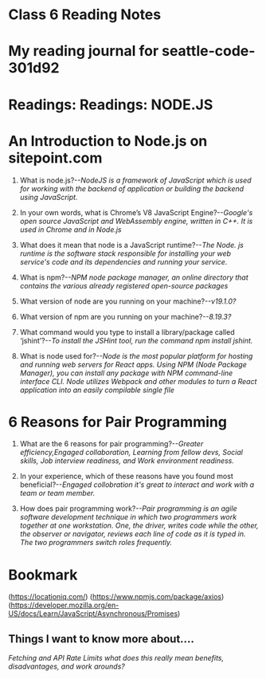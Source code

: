 # Class 6 Reading Notes

# My reading journal for seattle-code-301d92

# Readings: Readings: NODE.JS

# An Introduction to Node.js on sitepoint.com

1. What is node.js?--*NodeJS is a framework of JavaScript which is used for working with the backend of application or building the backend using JavaScript.*

2. In your own words, what is Chrome’s V8 JavaScript Engine?--*Google's open source JavaScript and WebAssembly engine, written in C++. It is used in Chrome and in Node.js*

3. What does it mean that node is a JavaScript runtime?--*The Node. js runtime is the software stack responsible for installing your web service's code and its dependencies and running your service.*

4. What is npm?--*NPM node package manager, an online directory that contains the various already registered open-source packages*

5. What version of node are you running on your machine?--*v19.1.0?*

6. What version of npm are you running on your machine?--*8.19.3?*

7. What command would you type to install a library/package called ‘jshint’?--*To install the JSHint tool, run the command npm install jshint.*

8. What is node used for?--*Node is the most popular platform for hosting and running web servers for React apps. Using NPM (Node Package Manager), you can install any package with NPM command-line interface CLI.  Node utilizes Webpack and other modules to turn a React application into an easily compilable single file*

# 6 Reasons for Pair Programming

1. What are the 6 reasons for pair programming?--*Greater efficiency,Engaged collaboration, Learning from fellow devs, Social skills, Job interview readiness, and Work environment readiness.*

2. In your experience, which of these reasons have you found most beneficial?--*Engaged collobration it's great to interact and work with a team or team member.*

3. How does pair programming work?--*Pair programming is an agile software development technique in which two programmers work together at one workstation. One, the driver, writes code while the other, the observer or navigator, reviews each line of code as it is typed in. The two programmers switch roles frequently.*

# Bookmark

(https://locationiq.com/)
(https://www.npmjs.com/package/axios)
(https://developer.mozilla.org/en-US/docs/Learn/JavaScript/Asynchronous/Promises)


 ## Things I want to know more about....
 
 *Fetching and API Rate Limits what does this really mean benefits, disadvantages, and work arounds?*
